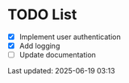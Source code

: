 # TODO List

- [x] Implement user authentication
- [x] Add logging
- [ ] Update documentation

Last updated: 2025-06-19 03:13
